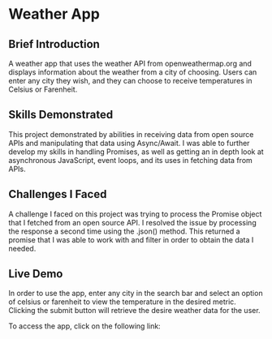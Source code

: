 <h1> Weather App </h1>

<h2>Brief Introduction </h2>

A weather app that uses the weather API from openweathermap.org and displays information about the weather from a city of choosing.  Users can enter any city they wish, and they can choose to receive temperatures in Celsius or Farenheit.

<h2>Skills Demonstrated</h2>

This project demonstrated by abilities in receiving data from open source APIs and manipulating that data using Async/Await.  I was able to further develop my skills in handling Promises, as well as getting an in depth look at asynchronous JavaScript, event loops, and its uses in fetching data from APIs.

<h2>Challenges I Faced</h2>

A challenge I faced on this project was trying to process the Promise object that I fetched from an open source API.  I resolved the issue by processing the response a second time using the .json() method.  This returned a promise that I was able to work with and filter in order to obtain the data I needed.

<h2>Live Demo</h2>

In order to use the app, enter any city in the search bar and select an option of celsius or farenheit to view the temperature in the desired metric.  Clicking the submit button will retrieve the desire weather data for the user.

To access the app, click on the following link:


